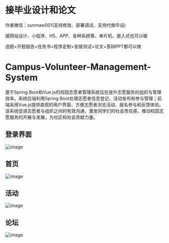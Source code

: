 # 接毕业设计和论文
作者微信：xunmaw001(支持修改、部署调试、支持代做毕设)

接网站设计、小程序、H5、APP、各种系统等，单片机、嵌入式也可以做

选题+开题报告+任务书+程序定制+安装测试+论文+答辩PPT都可以做
# Campus-Volunteer-Management-System
基于Spring Boot和Vue.js的校园志愿者管理系统旨在提升志愿服务的组织与管理效率。系统后端利用Spring Boot处理志愿者信息登记、活动发布和参与管理；前端采用Vue.js提供直观的用户界面，方便志愿者浏览活动、报名参与和反馈体验。该系统促进志愿者与组织之间的有效沟通，激发同学们的社会责任感，推动校园志愿服务的开展与发展，为社区和社会贡献力量。
## 登录界面
![image](https://github.com/user-attachments/assets/b9739820-b2c7-41e6-b45d-b3bc26222a30)
## 首页
![image](https://github.com/user-attachments/assets/eec32da4-bcb4-4916-8282-fc62542acffe)
## 活动
![image](https://github.com/user-attachments/assets/1d37894e-b943-44dc-9e54-e33a97defaa9)
## 论坛
![image](https://github.com/user-attachments/assets/6be56e69-8d77-4644-9e5b-15a877d88f3e)
